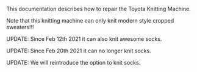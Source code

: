This documentation describes how to repair the Toyota Knitting Machine. 

Note that this knitting machine can only knit modern style cropped sweaters!!!

UPDATE: Since Feb 12th 2021 it can also knit awesome socks.

UPDATE: Since Feb 20th 2021 it can no longer knit socks.

UPDATE: We will reintroduce the option to knit socks.
